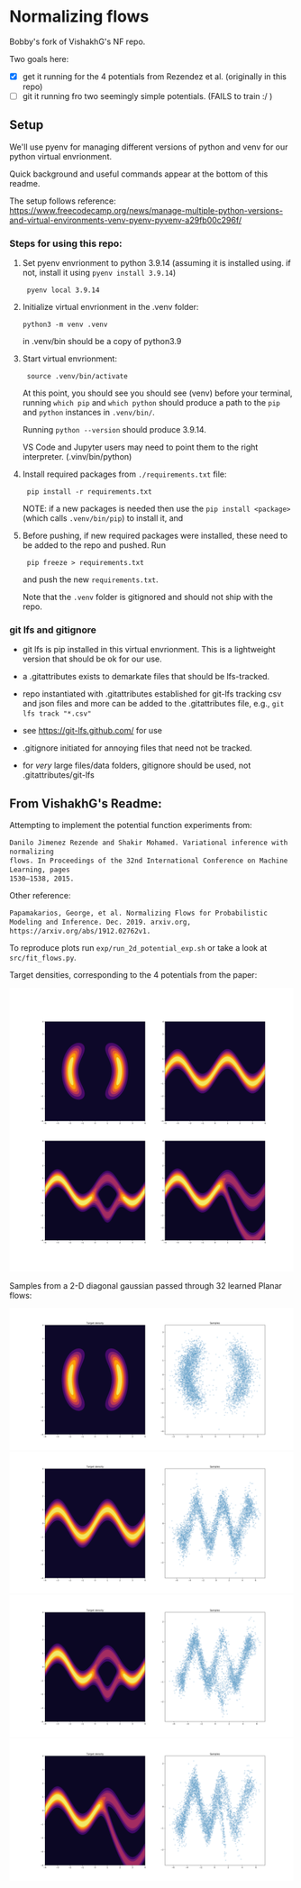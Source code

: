 # Normalizing flows
Bobby's fork of VishakhG's NF repo. 

Two goals here: 
- [x] get it running for the 4 potentials from Rezendez et al. (originally in this repo)
- [ ] git it running fro two seemingly simple potentials. (FAILS to train :/ )

## Setup 
We'll use pyenv for managing different versions of python and venv for our python virtual envrionment. 

Quick background and useful commands appear at the bottom of this readme. 

The setup follows reference: https://www.freecodecamp.org/news/manage-multiple-python-versions-and-virtual-environments-venv-pyenv-pyvenv-a29fb00c296f/ 

### Steps for using this repo: 
1. Set pyenv envrionment to python 3.9.14 (assuming it is installed using. if not, install it using `pyenv install 3.9.14`)

        pyenv local 3.9.14

2.  Initialize virtual envrionment in the .venv folder: 
   
        python3 -m venv .venv

    in .venv/bin should be a copy of python3.9 

3. Start virtual envrionment:    

        source .venv/bin/activate 

    At this point, you should see you should see (venv) before your terminal, running `which pip` and `which python` should produce a path to the `pip` and `python` instances in `.venv/bin/`. 

    Running `python --version` should produce 3.9.14. 

    VS Code and Jupyter users may need to point them to the right interpreter. (.vinv/bin/python)

4. Install required packages from `./requirements.txt` file:

        pip install -r requirements.txt

    NOTE: if a new packages is needed then use the `pip install <package>` (which calls  `.venv/bin/pip`) to install it, and 

5. Before pushing, if new required packages were installed, these need to be added to the repo and pushed. Run 

        pip freeze > requirements.txt

    and push the new `requirements.txt`. 

    Note that the `.venv` folder is gitignored and should not ship with the repo. 

### git lfs and gitignore
- git lfs is pip installed in this virtual envrionment. This is a lightweight version that should be ok for our use. 
- a .gitattributes exists to demarkate files that should be lfs-tracked.  
- repo instantiated with .gitattributes established for git-lfs tracking csv and json files and more can be added to the .gitattributes file, e.g., `git lfs track "*.csv"`
- see https://git-lfs.github.com/ for use 

- .gitignore initiated for annoying files that need not be tracked. 
- for *very* large files/data folders, gitignore should be used, not .gitattributes/git-lfs





## From VishakhG's Readme:
Attempting to implement the potential function experiments from:

```
Danilo Jimenez Rezende and Shakir Mohamed. Variational inference with normalizing
flows. In Proceedings of the 32nd International Conference on Machine Learning, pages
1530–1538, 2015.
```
Other reference:

```
Papamakarios, George, et al. Normalizing Flows for Probabilistic Modeling and Inference. Dec. 2019. arxiv.org, https://arxiv.org/abs/1912.02762v1.

```

To reproduce plots run `exp/run_2d_potential_exp.sh` or take a look at `src/fit_flows.py`.

Target densities, corresponding to the 4 potentials from the paper:

![target densities](https://github.com/VishakhG/normalizing-flows/blob/master/assets/all_potentials.png)


Samples from a 2-D diagonal gaussian passed through 32 learned Planar flows:

![potential 1](https://github.com/VishakhG/normalizing-flows/blob/master/assets/pot_1_32.png)
![potential 2](https://github.com/VishakhG/normalizing-flows/blob/master/assets/pot_2_32.png)
![potential 3](https://github.com/VishakhG/normalizing-flows/blob/master/assets/pot_3_32.png)
![potential 4](https://github.com/VishakhG/normalizing-flows/blob/master/assets/pot_4_32.png)

